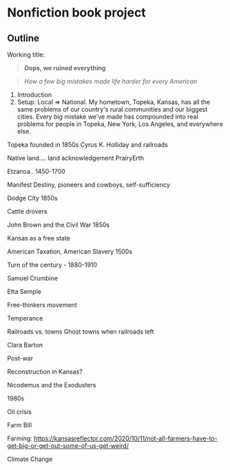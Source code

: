 # Nonfiction book project

## Outline

Working title: 

> **Oops, we ruined everything**

> *How a few big mistakes made life harder for every American*

1. Introduction
1. Setup: Local => National. My hometown, Topeka, Kansas, has all the same problems of our country's rural communities and our biggest cities. Every big mistake we've made has compounded into real problems for people in Topeka, New York, Los Angeles, and everywhere else. 





Topeka founded in 1850s
Cyrus K. Holliday and railroads



Native land.... land acknowledgement
PrairyErth

Etzanoa.. 1450-1700



Manifest Destiny, pioneers and cowboys, self-sufficiency

Dodge City 1850s

Cattle drovers



John Brown and the Civil War 1850s

Kansas as a free state

American Taxation, American Slavery 1500s



Turn of the century - 1880-1910 

Samuel Crumbine

Etta Semple

Free-thinkers movement

Temperance


Railroads vs. towns
Ghost towns when railroads left

Clara Barton

Post-war

Reconstruction in Kansas? 

Nicodemus and the Exodusters







1980s

Oil crisis

Farm Bill



Farming: https://kansasreflector.com/2020/10/11/not-all-farmers-have-to-get-big-or-get-out-some-of-us-get-weird/

Climate Change















